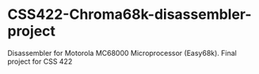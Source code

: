 # CSS422-Chroma68k-disassembler-project
Disassembler for Motorola MC68000 Microprocessor (Easy68k). Final project for CSS 422
